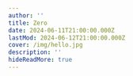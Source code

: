 ```yaml
---
author: ''
title: Zero
date: 2024-06-11T21:00:00.000Z
lastMod: 2024-06-12T21:00:00.000Z
cover: /img/hello.jpg
description: ''
hideReadMore: true
---
```


